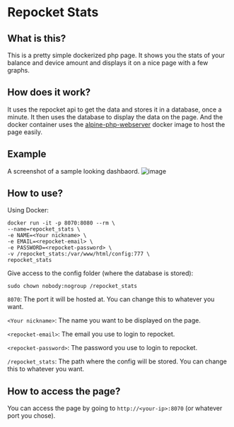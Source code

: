 # Repocket Stats

## What is this?
This is a pretty simple dockerized php page.
It shows you the stats of your balance and device amount and displays it on a nice page with a few graphs.

## How does it work?
It uses the repocket api to get the data and stores it in a database, once a minute.
It then uses the database to display the data on the page.
And the docker container uses the [alpine-php-webserver](https://github.com/erseco/alpine-php-webserver) docker image to host the page easily.

## Example
A screenshot of a sample looking dashbaord.
![image](https://github.com/hibenji/repocket_stats/assets/65447501/37014f00-7b9e-4c42-9e8a-133838024ec6)

## How to use?
Using Docker:
```
docker run -it -p 8070:8080 --rm \
--name=repocket_stats \
-e NAME=<Your nickname> \
-e EMAIL=<repocket-email> \
-e PASSWORD=<repocket-password> \
-v /repocket_stats:/var/www/html/config:777 \
repocket_stats
```

Give access to the config folder (where the database is stored):
```
sudo chown nobody:nogroup /repocket_stats
```

`8070`: The port it will be hosted at. You can change this to whatever you want.

`<Your nickname>`: The name you want to be displayed on the page.

`<repocket-email>`: The email you use to login to repocket.

`<repocket-password>`: The password you use to login to repocket.

`/repocket_stats`: The path where the config will be stored. You can change this to whatever you want.

## How to access the page?
You can access the page by going to `http://<your-ip>:8070` (or whatever port you chose).
